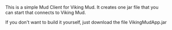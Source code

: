 This is a simple Mud Client for Viking Mud. It creates one jar file that you can start that connects to Viking Mud.

If you don't want to build it yourself, just download the file VikingMudApp.jar 
